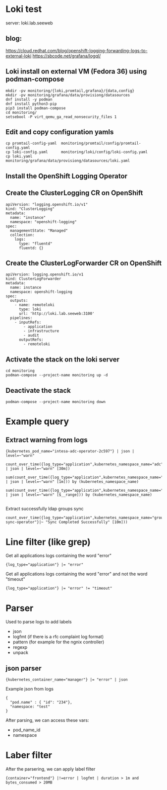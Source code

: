 # Loki test

server: loki.lab.seeweb

## blog: 

https://cloud.redhat.com/blog/openshift-logging-forwarding-logs-to-external-loki
https://sbcode.net/grafana/logql/

## Loki install on external VM (Fedora 36) using podman-compose

```
mkdir -pv monitoring/{loki,promtail,grafana}/{data,config}
mkdir -pv monitoring/grafana/data/provisiong/datasources
dnf install -y podman
dnf install python3-pip
pip3 install podman-compose
cd monitoring/
setsebool -P virt_qemu_ga_read_nonsecurity_files 1
```

## Edit and copy configuration yamls

```
cp promtail-config-yaml  monitoring/promtail/config/promtail-config.yaml
cp loki-config.yaml      monitoring/loki/config/loki-config.yaml
cp loki.yaml             monitoring/grafana/data/provisiong/datasources/loki.yaml
```


## Install the OpenShift Logging Operator

## Create the ClusterLogging CR on OpenShift
```
apiVersion: "logging.openshift.io/v1"
kind: "ClusterLogging"
metadata:
  name: "instance"
  namespace: "openshift-logging"
spec:
  managementState: "Managed"
  collection:
    logs:
      type: "fluentd"
      fluentd: {}
```

## Create the ClusterLogForwarder CR on OpenShift

```
apiVersion: logging.openshift.io/v1
kind: ClusterLogForwarder
metadata:
  name: instance
  namespace: openshift-logging
spec:
  outputs:
    - name: remoteloki
      type: loki
      url: 'http://loki.lab.seeweb:3100'
  pipelines:
    - inputRefs:
        - application
        - infrastructure
        - audit
      outputRefs:
        - remoteloki

```

## Activate the stack on the loki server

```
cd monitoring
podman-compose --project-name monitoring up -d
```

## Deactivate the stack

```
podman-compose --project-name monitoring down 
```

# Example query

## Extract warning from logs

```
{kubernetes_pod_name="intesa-adc-operator-2c597"} | json | level=~"warn"

count_over_time({log_type="application",kubernetes_namespace_name="adc"} | json | level=~"warn" [30m])

sum(count_over_time({log_type="application",kubernetes_namespace_name="adc"} | json | level=~"warn" [1m])) by (kubernetes_namespace_name)

sum(count_over_time({log_type="application",kubernetes_namespace_name="adc"} | json | level=~"warn" [$__range])) by (kubernetes_namespace_name)

```

##
Extract successfully ldap groups sync

```
count_over_time({log_type="application",kubernetes_namespace_name="group-sync-operator"}|~ "Sync Completed Successfully" [10m]))
```


# Line filter (like grep)

Get all applications logs containing the word "error"

```
{log_type="application"} |= "error"
```

Get all applications logs containing the word "error" and not the word "timeout"
```
{log_type="application"} |= "error" != "timeout"
```

# Parser

Used to parse logs to add labels

- json 
- logfmt (if there is a rfc complaint log format)
- pattern  (for example for the ngnix controller)
- regexp
- unpack


## json parser

```
{kubernetes_container_name="manager"} |= "error" | json
```

Example json from logs

```
{
  "pod.name" : { "id": "234"},
  "namespace: "test"
}
```

After parsing, we can access these vars:

- pod_name_id
- namespace

# Laber filter

After the parsering, we can apply label filter

```
{container="frontend"} |!=error | logfmt | duration > 1m and bytes_consumed > 20MB



